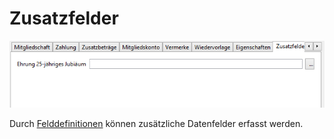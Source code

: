 # Zusatzfelder

![](../../assets/mitgliedzusatzfelder.png)

Durch [Felddefinitionen](administration/felddefinition.md) können zusätzliche Datenfelder erfasst werden.